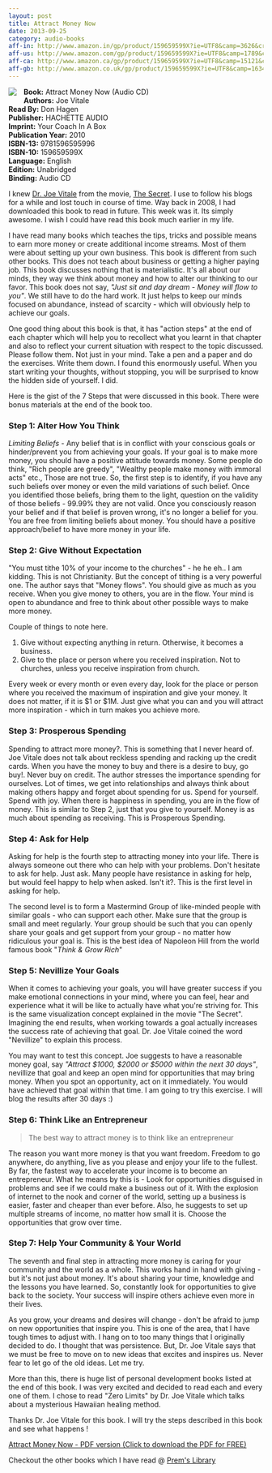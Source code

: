 ```yaml
---
layout: post
title: Attract Money Now
date: 2013-09-25
category: audio-books
aff-in: http://www.amazon.in/gp/product/159659599X?ie=UTF8&camp=3626&creativeASIN=159659599X&linkCode=xm2&tag=smileprem-in-21
aff-us: http://www.amazon.com/gp/product/159659599X?ie=UTF8&camp=1789&creativeASIN=159659599X&linkCode=xm2&tag=smileprem-us-20
aff-ca: http://www.amazon.ca/gp/product/159659599X?ie=UTF8&camp=15121&creativeASIN=159659599X&linkCode=xm2&tag=smileprem-ca-20
aff-gb: http://www.amazon.co.uk/gp/product/159659599X?ie=UTF8&camp=1634&creativeASIN=159659599X&linkCode=xm2&tag=smileprem-gb-21
---
```


<img style="clear: left; float: left; margin-bottom: 1em; margin-right: 1em;" 
src="{{site.img-url}}/attract-money-now-dr-joe-vitale.jpg"/>
**Book:** Attract Money Now (Audio CD)  
**Authors:** Joe Vitale  
**Read By:** Don Hagen  
**Publisher:** HACHETTE AUDIO  
**Imprint:** Your Coach In A Box  
**Publication Year:** 2010  
**ISBN-13:** 9781596595996  
**ISBN-10:** 159659599X  
**Language:** English  
**Edition:** Unabridged  
**Binding:** Audio CD  
  
I knew [Dr. Joe Vitale](http://www.mrfire.com/) from the movie, [The Secret](http://thesecret.tv/). I use to follow his blogs for a while and lost touch in course of time. Way back in 2008, I had downloaded this book to read in future. This week was it. Its simply awesome. I wish I could have read this book much earlier in my life.  
  
I have read many books which teaches the tips, tricks and possible means to earn more money or create additional income streams. Most of them were about setting up your own business. This book is different from such other books. This does not teach about business or getting a higher paying job. This book discusses nothing that is materialistic. It's all about our minds, they way we think about money and how to alter our thinking to our favor. This book does not say, *"Just sit and day dream - Money will flow to you"*. We still have to do the hard work. It just helps to keep our minds focused on abundance, instead of scarcity - which will obviously help to achieve our goals.  
  
One good thing about this book is that, it has "action steps" at the end of each chapter which will help you to recollect what you learnt in that chapter and also to reflect your current situation with respect to the topic discussed. Please follow them. Not just in your mind. Take a pen and a paper and do the exercises. Write them down. I found this enormously useful. When you start writing your thoughts, without stopping, you will be surprised to know the hidden side of yourself. I did.  
  
Here is the gist of the 7 Steps that were discussed in this book. There were bonus materials at the end of the book too.   
  
### Step 1: Alter How You Think  
  
*Limiting Beliefs* - Any belief that is in conflict with your conscious goals or hinder/prevent you from achieving your goals. If your goal is to make more money, you should have a positive attitude towards money. Some people do think, "Rich people are greedy", "Wealthy people make money with immoral acts" etc., Those are not true. So, the first step is to identify, if you have any such beliefs over money or even the mild variations of such belief. Once you identified those beliefs, bring them to the light, question on the validity of those beliefs - 99.99% they are not valid. Once you consciously reason your belief and if that belief is proven wrong, it's no longer a belief for you. You are free from limiting beliefs about money. You should have a positive approach/belief to have more money in your life.  
  
### Step 2: Give Without Expectation  
  
"You must tithe 10% of your income to the churches" - he he eh.. I am kidding. This is not Christianity. But the concept of tithing is a very powerful one. The author says that "Money flows". You should give as much as you receive. When you give money to others, you are in the flow. Your mind is open to abundance and free to think about other possible ways to make more money.  
  
Couple of things to note here.   
  
1. Give without expecting anything in return. Otherwise, it becomes a business.  
2. Give to the place or person where you received inspiration. Not to churches, unless you receive inspiration from church.  
  
Every week or every month or even every day, look for the place or person where you received the maximum of inspiration and give your money. It does not matter, if it is $1 or $1M. Just give what you can and you will attract more inspiration - which in turn makes you achieve more.  
  
### Step 3: Prosperous Spending  
  
Spending to attract more money?. This is something that I never heard of. Joe Vitale does not talk about reckless spending and racking up the credit cards. When you have the money to buy and there is a desire to buy, go buy!. Never buy on credit. The author stresses the importance spending for ourselves. Lot of times, we get into relationships and always think about making others happy and forget about spending for us. Spend for yourself. Spend with joy. When there is happiness in spending, you are in the flow of money. This is similar to Step 2, just that you give to yourself. Money is as much about spending as receiving. This is Prosperous Spending.  
  
### Step 4: Ask for Help  
  
Asking for help is the fourth step to attracting money into your life. There is always someone out there who can help with your problems. Don't hesitate to ask for help. Just ask. Many people have resistance in asking for help, but would feel happy to help when asked. Isn't it?. This is the first level in asking for help.   
  
The second level is to form a Mastermind Group of like-minded people with similar goals - who can support each other. Make sure that the group is small and meet regularly. Your group should be such that you can openly share your goals and get support from your group - no matter how ridiculous your goal is. This is the best idea of Napoleon Hill from the world famous book "*Think & Grow Rich*"  
  
### Step 5: Nevillize Your Goals  
  
When it comes to achieving your goals, you will have greater success if you make emotional connections in your mind, where you can feel, hear and experience what it will be like to actually have what you're striving for. This is the same visualization concept explained in the movie "The Secret". Imagining the end results, when working towards a goal actually increases the success rate of achieving that goal. Dr. Joe Vitale coined the word "Nevillize" to explain this process.  
  
You may want to test this concept. Joe suggests to have a reasonable money goal, say *"Attract $1000, $2000 or $5000 within the next 30 days"*, nevillize that goal and keep an open mind for opportunities that may bring money. When you spot an opportunity, act on it immediately. You would have achieved that goal within that time. I am going to try this exercise. I will blog the results after 30 days :)  
  
### Step 6: Think Like an Entrepreneur  
  
> The best way to attract money is to think like an entrepreneur  
  
The reason you want more money is that you want freedom. Freedom to go anywhere, do anything, live as you please and enjoy your life to the fullest. By far, the fastest way to accelerate your income is to become an entrepreneur. What he means by this is - Look for opportunities disguised in problems and see if we could make a business out of it. With the explosion of internet to the nook and corner of the world, setting up a business is easier, faster and cheaper than ever before. Also, he suggests to set up multiple streams of income, no matter how small it is. Choose the opportunities that grow over time.   
  
### Step 7: Help Your Community & Your World  
  
The seventh and final step in attracting more money is caring for your community and the world as a whole. This works hand in hand with giving - but it's not just about money. It's about sharing your time, knowledge and the lessons you have learned. So, constantly look for opportunities to give back to the society. Your success will inspire others achieve even more in their lives.  
  
As you grow, your dreams and desires will change - don't be afraid to jump on new opportunities that inspire you. This is one of the area, that I have tough times to adjust with. I hang on to too many things that I originally decided to do. I thought that was persistence. But, Dr. Joe Vitale says that we must be free to move on to new ideas that excites and inspires us. Never fear to let go of the old ideas. Let me try.  
  
More than this, there is huge list of personal development books listed at the end of this book. I was very excited and decided to read each and every one of them. I chose to read "Zero Limits" by Dr. Joe Vitale which talks about a mysterious Hawaiian healing method.  
  
Thanks Dr. Joe Vitale for this book. I will try the steps described in this book and see what happens !  
  
[Attract Money Now - PDF version (Click to download the PDF for FREE)](http://www.attractmoneynow.com/)  

Checkout the other books which I have read @ [Prem's Library]({{site.url}}/category/books/)  
